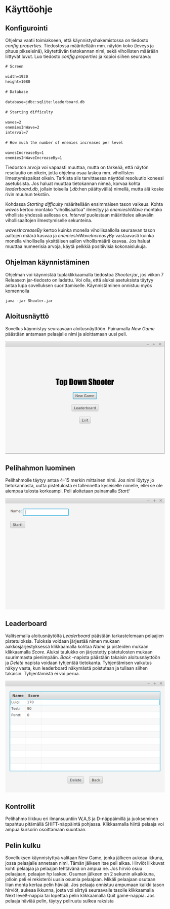 # Käyttöohje
## Konfigurointi
Ohjelma vaatii toimiakseen, että käynnistyshakemistossa on tiedosto _config.properties_. Tiedostossa määritellään mm. näytön koko (leveys ja pituus pikseleinä), käytettävän tietokannan nimi, sekä vihollisten määrään liittyvät luvut. Luo tiedosto _config.properties_ ja kopioi siihen seuraava: 
```
# Screen

width=1920
height=1080

# Database

database=jdbc:sqlite:leaderboard.db

# Starting difficulty

waves=2
enemiesInWave=2
interval=7

# How much the number of enemies increases per level

wavesIncreaseBy=1
enemiesInWaveIncreaseBy=1
```
Tiedoston arvoja voi vapaasti muuttaa, mutta on tärkeää, että näytön resoluutio on oikein, jotta ohjelma osaa laskea mm. vihollisten ilmestymispaikat oikein. Tarkista siis tarvittaessa näyttösi resoluutio koneesi asetuksista. Jos haluat muuttaa tietokannan nimeä, korvaa kohta _leaderboard.db_, jollain toisella (_.db_:hen päättyvällä) nimellä, mutta älä koske rivin muuhun tekstiin. 

Kohdassa _Starting difficulty_ määritellään ensimmäisen tason vaikeus. Kohta _waves_ kertoo montako "vihollisaaltoa" ilmestyy ja _enemiesInWave_ montako vihollista yhdessä aallossa on. _Interval_ puolestaan määrittelee aikavälin vihollisaaltojen ilmestymiselle sekunteina. 

_wavesIncreaseBy_ kertoo kuinka monella vihollisaallolla seuraavan tason aaltojen määrä kasvaa ja _enemiesInWaveIncreasyBy_ vastaavasti kuinka monella vihollisella yksittäisen aallon vihollismäärä kasvaa. Jos haluat muuttaa numeerisia arvoja, käytä pelkkiä positiivisia kokonaislukuja. 


## Ohjelman käynnistäminen
Ohjelman voi käynnistää tuplaklikkaamalla tiedostoa _Shooter.jar_, jos viikon 7 Release:n jar-tiedosto on ladattu. Voi olla, että aluksi asetuksista täytyy antaa lupa sovelluksen suorittamiselle. Käynnistäminen onnistuu myös komennolla
```
java -jar Shooter.jar
```
## Aloitusnäyttö
Sovellus käynnistyy seuraavaan aloitusnäyttöön. Painamalla _New Game_ päästään antamaan pelaajalle nimi ja aloittamaan uusi peli.

<img src="https://github.com/chipfrog/ot-harjoitustyo/blob/master/shooter/dokumentaatio/kuvat/mainmenu.png">

## Pelihahmon luominen
Pelihahmolle täytyy antaa 4-15 merkin mittainen nimi. Jos nimi löytyy jo tietokannasta, uutta pistetulosta ei tallennetta kyseiselle nimelle, ellei se ole aiempaa tulosta korkeampi. Peli aloitetaan painamalla _Start!_

<img src="https://github.com/chipfrog/ot-harjoitustyo/blob/master/shooter/dokumentaatio/kuvat/newgame.png">

## Leaderboard
Valitsemalla aloitusnäytöltä _Leaderboard_ päästään tarkastelemaan pelaajien pistetuloksia. Tuloksia voidaan järjestää nimen mukaan aakkosjärjestyksessä klikkaamalla kohtaa _Name_ ja pisteiden mukaan klikkaamalla _Score_. Aluksi taulukko on järjestetty pistetulosten mukaan suurimmasta pienimpään. _Back_ -napista päästään takaisin aloitusnäyttöön ja _Delete_ napista voidaan tyhjentää tietokanta. Tyhjentämisen vaikutus näkyy vasta, kun leaderboard näkymästä poistutaan ja tullaan siihen takaisin. Tyhjentämistä ei voi perua. 

<img src="https://github.com/chipfrog/ot-harjoitustyo/blob/master/shooter/dokumentaatio/kuvat/leaderboard.png">

## Kontrollit
Pelihahmo liikkuu eri ilmansuuntiin W,A,S ja D-näppäimillä ja juokseminen tapahtuu
pitämällä SHIFT-näppäintä pohjassa. Klikkaamalla hiirtä pelaaja voi ampua kursorin osoittamaan suuntaan.  

## Pelin kulku
Sovelluksen käynnistyttyä valitaan New Game, jonka jälkeen aukeaa ikkuna, jossa pelaajalle annetaan nimi. Tämän jälkeen itse peli alkaa. Hirviöt liikkuvat kohti pelaajaa ja pelaajan tehtävänä on ampua ne. Jos hirviö osuu pelaajaan, pelaajan hp laskee. Osuman jälkeen on 2 sekunin aikaikkuna, jolloin peli ei rekisteröi uusia osumia pelaajaan. Mikäli pelaajaan osutaan liian monta kertaa pelin häviää. Jos pelaaja onnistuu ampumaan kaikki tason hirviöt, aukeaa ikkunna, josta voi siirtyä seuraavalle tasolle klikkaamalla Next level!-nappia tai lopettaa pelin klikkaamalla Quit game-nappia. Jos pelaaja häviää pelin, täytyy peliruutu sulkea raksista  
